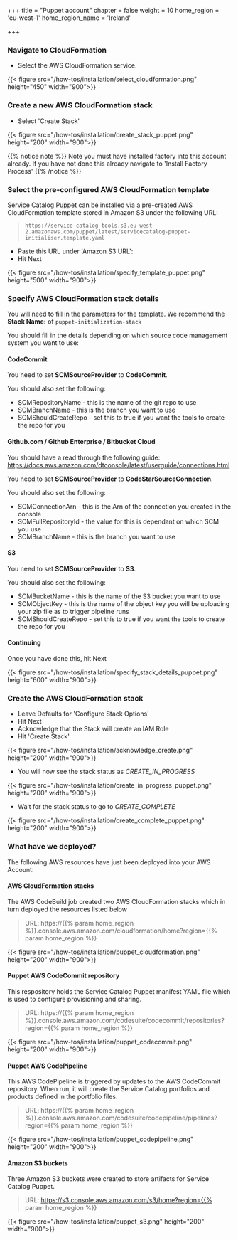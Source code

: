 +++
title = "Puppet account"
chapter = false
weight = 10
home_region = 'eu-west-1'
home_region_name = 'Ireland'

+++

### Navigate to CloudFormation

- Select the AWS CloudFormation service.

{{< figure src="/how-tos/installation/select_cloudformation.png" height="450" width="900">}}

### Create a new AWS CloudFormation stack

- Select 'Create Stack'

{{< figure src="/how-tos/installation/create_stack_puppet.png" height="200" width="900">}}

{{% notice note %}}
Note you must have installed factory into this account already. If you have not done this already navigate to 'Install Factory Process'
{{% /notice %}}

### Select the pre-configured AWS CloudFormation template
Service Catalog Puppet can be installed via a pre-created AWS CloudFormation template stored in Amazon S3 under the following URL:
>  `https://service-catalog-tools.s3.eu-west-2.amazonaws.com/puppet/latest/servicecatalog-puppet-initialiser.template.yaml`

- Paste this URL under 'Amazon S3 URL': 
- Hit Next

{{< figure src="/how-tos/installation/specify_template_puppet.png" height="500" width="900">}}

### Specify AWS CloudFormation stack details

You will need to fill in the parameters for the template.  We recommend the **Stack Name:** of `puppet-initialization-stack`

You should fill in the details depending on which source code management system you want to use:

#### CodeCommit

You need to set **SCMSourceProvider** to **CodeCommit**.

You should also set the following:

- SCMRepositoryName - this is the name of the git repo to use
- SCMBranchName - this is the branch you want to use
- SCMShouldCreateRepo - set this to true if you want the tools to create the repo for you


#### Github.com / Github Enterprise / Bitbucket Cloud

You should have a read through the following guide: https://docs.aws.amazon.com/dtconsole/latest/userguide/connections.html

You need to set **SCMSourceProvider** to **CodeStarSourceConnection**.

You should also set the following:

- SCMConnectionArn - this is the Arn of the connection you created in the console 
- SCMFullRepositoryId - the value for this is dependant on which SCM you use 
- SCMBranchName - this is the branch you want to use


#### S3

You need to set **SCMSourceProvider** to **S3**.

You should also set the following:

- SCMBucketName - this is the name of the S3 bucket you want to use
- SCMObjectKey - this is the name of the object key you will be uploading your zip file as to trigger pipeline runs
- SCMShouldCreateRepo - set this to true if you want the tools to create the repo for you


#### Continuing 

Once you have done this, hit Next

{{< figure src="/how-tos/installation/specify_stack_details_puppet.png" height="600" width="900">}}

### Create the AWS CloudFormation stack

- Leave Defaults for 'Configure Stack Options'
- Hit Next
- Acknowledge that the Stack will create an IAM Role
- Hit 'Create Stack'

{{< figure src="/how-tos/installation/acknowledge_create.png" height="200" width="900">}}

- You will now see the stack status as *CREATE_IN_PROGRESS*

{{< figure src="/how-tos/installation/create_in_progress_puppet.png" height="200" width="900">}}

- Wait for the stack status to go to *CREATE_COMPLETE*

{{< figure src="/how-tos/installation/create_complete_puppet.png" height="200" width="900">}}

### What have we deployed?
The following AWS resources have just been deployed into your AWS Account:

#### AWS CloudFormation stacks
The AWS CodeBuild job created two AWS CloudFormation stacks which in turn deployed the resources listed below

> URL: https://{{% param home_region %}}.console.aws.amazon.com/cloudformation/home?region={{% param home_region %}}

{{< figure src="/how-tos/installation/puppet_cloudformation.png" height="200" width="900">}}

#### Puppet AWS CodeCommit repository
This respository holds the Service Catalog Puppet manifest YAML file which is used to configure provisioning and sharing.

> URL: https://{{% param home_region %}}.console.aws.amazon.com/codesuite/codecommit/repositories?region={{% param home_region %}}

{{< figure src="/how-tos/installation/puppet_codecommit.png" height="200" width="900">}}

#### Puppet AWS CodePipeline
This AWS CodePipeline is triggered by updates to the AWS CodeCommit repository. When run, it will create the Service Catalog portfolios and products defined in the portfolio files. 

> URL: https://{{% param home_region %}}.console.aws.amazon.com/codesuite/codepipeline/pipelines?region={{% param home_region %}}

{{< figure src="/how-tos/installation/puppet_codepipeline.png" height="200" width="900">}}

#### Amazon S3 buckets
Three Amazon S3 buckets were created to store artifacts for Service Catalog Puppet.

> URL: https://s3.console.aws.amazon.com/s3/home?region={{% param home_region %}}

{{< figure src="/how-tos/installation/puppet_s3.png" height="200" width="900">}}
